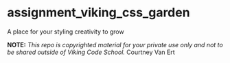 assignment_viking_css_garden
============================

A place for your styling creativity to grow


**NOTE:** *This repo is copyrighted material for your private use only and not to be shared outside of Viking Code School.*
Courtney Van Ert
